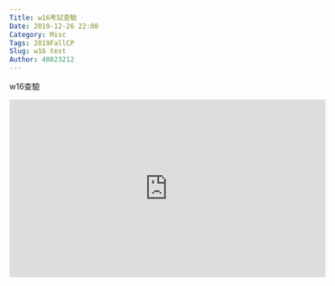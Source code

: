 ```yaml
---
Title: w16考試查驗
Date: 2019-12-26 22:00
Category: Misc
Tags: 2019FallCP
Slug: w16 test
Author: 40823212
---
```


w16查驗
<!-- PELICAN_END_SUMMARY -->

<iframe width="560" height="315" src="https://www.youtube.com/embed/_6GlD87QRB8" frameborder="0" allow="accelerometer; autoplay; encrypted-media; gyroscope; picture-in-picture" allowfullscreen></iframe>